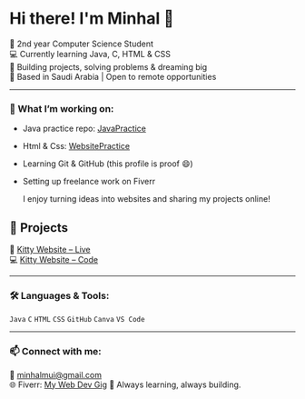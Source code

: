 # Hi there! I'm Minhal 👋

🌸  2nd year Computer Science Student  
💻 Currently learning Java, C, HTML & CSS  
🚀 Building projects, solving problems & dreaming big   
📍 Based in Saudi Arabia | Open to remote opportunities

---

### 🌱 What I’m working on:
- Java practice repo: [JavaPractice](https://github.com/minhalmui/JavaPractice)
- Html & Css: [WebsitePractice](https://github.com/minhalmui/kitty)
- Learning Git & GitHub (this profile is proof 😄)
- Setting up freelance work on Fiverr

  I enjoy turning ideas into websites and sharing my projects online!

## 📂 Projects
🔗 [Kitty Website – Live](https://minhalmui.github.io/kitty/)  
💻 [Kitty Website – Code](https://github.com/minhalmui/kitty)

---

### 🛠️ Languages & Tools:
`Java` `C` `HTML` `CSS` `GitHub` `Canva` `VS Code`

---

### 📫 Connect with me:
📧 minhalmui@gmail.com  
🌐 Fiverr: [My Web Dev Gig](#)
🧠 Always learning, always building.
